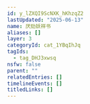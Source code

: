 ```yaml
---
id: y_lZXQI9ScNXK_hKhzqZ2
lastUpdated: "2025-06-13"
name: 厌劾妖祥书
aliases: []
layer: 3
categoryId: cat_1YBqIhJq
tagIds:
  - tag_DHJ3xwsq
nsfw: false
parent: ""
relatedEntries: []
timelineEvents: []
titledLinks: []
---
```


